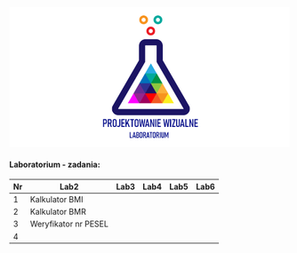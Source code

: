 ![Lab Logo](https://github.com/LK-Herman/PW-Lab/blob/master/lab-png-3.png?raw=true)


#### Laboratorium - zadania:

 Nr | Lab2                | Lab3 | Lab4 | Lab5 | Lab6
--- | ------------------- | ---- |----- | ---- | ----
1 | Kalkulator BMI        |  
2 | Kalkulator BMR        |    
3 | Weryfikator nr PESEL  | 
4 |
